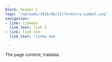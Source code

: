 ```yaml
---
block: header-1
logo: "/uploads/2018/06/21/forestry-symbol.svg"
navigation:
- link: linkeee
  link_text: link 2
- link: link one
  link_text: 'linke one '

---
```

The page content, tralalala.
